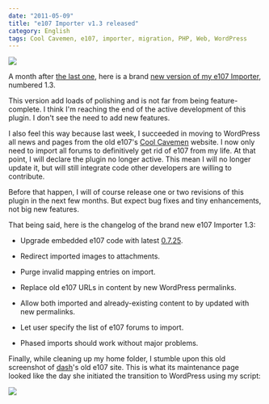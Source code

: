 ```yaml
---
date: "2011-05-09"
title: "e107 Importer v1.3 released"
category: English
tags: Cool Cavemen, e107, importer, migration, PHP, Web, WordPress
---
```


![]({attach}e107-importer-v1-3-option-panel.png)

A month after [the last one]({filename}/2011/e107-importer-1-2-enhanced-bbcode-parser.md), here is a brand [new version of my e107 Importer](https://wordpress.org/extend/plugins/e107-importer/), numbered 1.3.

This version add loads of polishing and is not far from being feature-complete. I think I'm reaching the end of the active development of this plugin. I don't see the need to add new features.

I also feel this way because last week, I succeeded in moving to WordPress all news and pages from the old e107's [Cool Cavemen](https://coolcavemen.com) website. I now only need to import all forums to definitively get rid of e107 from my life. At that point, I will declare the plugin no longer active. This mean I will no longer update it, but will still integrate code other developers are willing to contribute.

Before that happen, I will of course release one or two revisions of this plugin in the next few months. But expect bug fixes and tiny enhancements, not big new features.

That being said, here is the changelog of the brand new e107 Importer 1.3:

  * Upgrade embedded e107 code with latest [0.7.25](https://e107.org/news.php?item.880).

  * Redirect imported images to attachments.

  * Purge invalid mapping entries on import.

  * Replace old e107 URLs in content by new WordPress permalinks.

  * Allow both imported and already-existing content to by updated with new permalinks.

  * Let user specify the list of e107 forums to import.

  * Phased imports should work without major problems.

Finally, while cleaning up my home folder, I stumble upon this old screenshot of [dash](https://kevin.deldycke.com/2008/01/e107-to-wordpress-migration-v09-plug-in-released#comment-769310955)'s old e107 site. This is what its maintenance page looked like the day she initiated the transition to WordPress using my script:

![]({attach}film-fanatix-com-maintenance-page.png)


